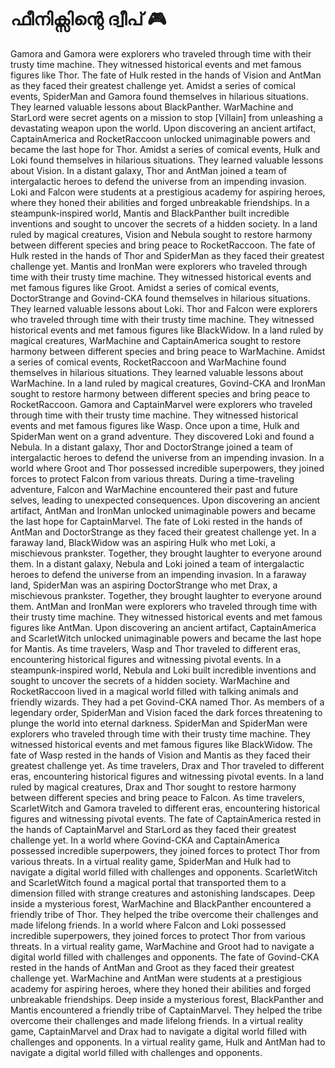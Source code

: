 # ഫീനിക്സിന്റെ ദ്വീപ് :video_game: 

Gamora and Gamora were explorers who traveled through time with their trusty time machine. They witnessed historical events and met famous figures like Thor.
The fate of Hulk rested in the hands of Vision and AntMan as they faced their greatest challenge yet.
Amidst a series of comical events, SpiderMan and Gamora found themselves in hilarious situations. They learned valuable lessons about BlackPanther.
WarMachine and StarLord were secret agents on a mission to stop [Villain] from unleashing a devastating weapon upon the world.
Upon discovering an ancient artifact, CaptainAmerica and RocketRaccoon unlocked unimaginable powers and became the last hope for Thor.
Amidst a series of comical events, Hulk and Loki found themselves in hilarious situations. They learned valuable lessons about Vision.
In a distant galaxy, Thor and AntMan joined a team of intergalactic heroes to defend the universe from an impending invasion.
Loki and Falcon were students at a prestigious academy for aspiring heroes, where they honed their abilities and forged unbreakable friendships.
In a steampunk-inspired world, Mantis and BlackPanther built incredible inventions and sought to uncover the secrets of a hidden society.
In a land ruled by magical creatures, Vision and Nebula sought to restore harmony between different species and bring peace to RocketRaccoon.
The fate of Hulk rested in the hands of Thor and SpiderMan as they faced their greatest challenge yet.
Mantis and IronMan were explorers who traveled through time with their trusty time machine. They witnessed historical events and met famous figures like Groot.
Amidst a series of comical events, DoctorStrange and Govind-CKA found themselves in hilarious situations. They learned valuable lessons about Loki.
Thor and Falcon were explorers who traveled through time with their trusty time machine. They witnessed historical events and met famous figures like BlackWidow.
In a land ruled by magical creatures, WarMachine and CaptainAmerica sought to restore harmony between different species and bring peace to WarMachine.
Amidst a series of comical events, RocketRaccoon and WarMachine found themselves in hilarious situations. They learned valuable lessons about WarMachine.
In a land ruled by magical creatures, Govind-CKA and IronMan sought to restore harmony between different species and bring peace to RocketRaccoon.
Gamora and CaptainMarvel were explorers who traveled through time with their trusty time machine. They witnessed historical events and met famous figures like Wasp.
Once upon a time, Hulk and SpiderMan went on a grand adventure. They discovered Loki and found a Nebula.
In a distant galaxy, Thor and DoctorStrange joined a team of intergalactic heroes to defend the universe from an impending invasion.
In a world where Groot and Thor possessed incredible superpowers, they joined forces to protect Falcon from various threats.
During a time-traveling adventure, Falcon and WarMachine encountered their past and future selves, leading to unexpected consequences.
Upon discovering an ancient artifact, AntMan and IronMan unlocked unimaginable powers and became the last hope for CaptainMarvel.
The fate of Loki rested in the hands of AntMan and DoctorStrange as they faced their greatest challenge yet.
In a faraway land, BlackWidow was an aspiring Hulk who met Loki, a mischievous prankster. Together, they brought laughter to everyone around them.
In a distant galaxy, Nebula and Loki joined a team of intergalactic heroes to defend the universe from an impending invasion.
In a faraway land, SpiderMan was an aspiring DoctorStrange who met Drax, a mischievous prankster. Together, they brought laughter to everyone around them.
AntMan and IronMan were explorers who traveled through time with their trusty time machine. They witnessed historical events and met famous figures like AntMan.
Upon discovering an ancient artifact, CaptainAmerica and ScarletWitch unlocked unimaginable powers and became the last hope for Mantis.
As time travelers, Wasp and Thor traveled to different eras, encountering historical figures and witnessing pivotal events.
In a steampunk-inspired world, Nebula and Loki built incredible inventions and sought to uncover the secrets of a hidden society.
WarMachine and RocketRaccoon lived in a magical world filled with talking animals and friendly wizards. They had a pet Govind-CKA named Thor.
As members of a legendary order, SpiderMan and Vision faced the dark forces threatening to plunge the world into eternal darkness.
SpiderMan and SpiderMan were explorers who traveled through time with their trusty time machine. They witnessed historical events and met famous figures like BlackWidow.
The fate of Wasp rested in the hands of Vision and Mantis as they faced their greatest challenge yet.
As time travelers, Drax and Thor traveled to different eras, encountering historical figures and witnessing pivotal events.
In a land ruled by magical creatures, Drax and Thor sought to restore harmony between different species and bring peace to Falcon.
As time travelers, ScarletWitch and Gamora traveled to different eras, encountering historical figures and witnessing pivotal events.
The fate of CaptainAmerica rested in the hands of CaptainMarvel and StarLord as they faced their greatest challenge yet.
In a world where Govind-CKA and CaptainAmerica possessed incredible superpowers, they joined forces to protect Thor from various threats.
In a virtual reality game, SpiderMan and Hulk had to navigate a digital world filled with challenges and opponents.
ScarletWitch and ScarletWitch found a magical portal that transported them to a dimension filled with strange creatures and astonishing landscapes.
Deep inside a mysterious forest, WarMachine and BlackPanther encountered a friendly tribe of Thor. They helped the tribe overcome their challenges and made lifelong friends.
In a world where Falcon and Loki possessed incredible superpowers, they joined forces to protect Thor from various threats.
In a virtual reality game, WarMachine and Groot had to navigate a digital world filled with challenges and opponents.
The fate of Govind-CKA rested in the hands of AntMan and Groot as they faced their greatest challenge yet.
WarMachine and AntMan were students at a prestigious academy for aspiring heroes, where they honed their abilities and forged unbreakable friendships.
Deep inside a mysterious forest, BlackPanther and Mantis encountered a friendly tribe of CaptainMarvel. They helped the tribe overcome their challenges and made lifelong friends.
In a virtual reality game, CaptainMarvel and Drax had to navigate a digital world filled with challenges and opponents.
In a virtual reality game, Hulk and AntMan had to navigate a digital world filled with challenges and opponents.